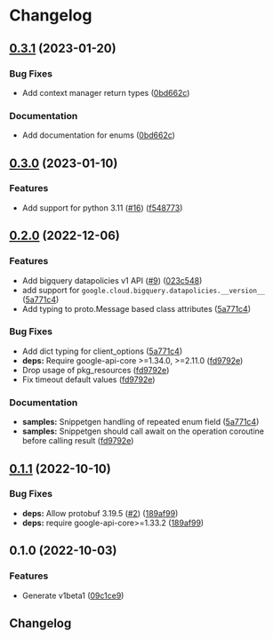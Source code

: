 # Changelog

## [0.3.1](https://github.com/googleapis/python-bigquery-datapolicies/compare/v0.3.0...v0.3.1) (2023-01-20)


### Bug Fixes

* Add context manager return types ([0bd662c](https://github.com/googleapis/python-bigquery-datapolicies/commit/0bd662cacca29c1d1662eeb6aaa0911f44b23afa))


### Documentation

* Add documentation for enums ([0bd662c](https://github.com/googleapis/python-bigquery-datapolicies/commit/0bd662cacca29c1d1662eeb6aaa0911f44b23afa))

## [0.3.0](https://github.com/googleapis/python-bigquery-datapolicies/compare/v0.2.0...v0.3.0) (2023-01-10)


### Features

* Add support for python 3.11 ([#16](https://github.com/googleapis/python-bigquery-datapolicies/issues/16)) ([f548773](https://github.com/googleapis/python-bigquery-datapolicies/commit/f548773a7fab6cc97829c1021831e4850fe6ada5))

## [0.2.0](https://github.com/googleapis/python-bigquery-datapolicies/compare/v0.1.1...v0.2.0) (2022-12-06)


### Features

* Add bigquery datapolicies v1 API ([#9](https://github.com/googleapis/python-bigquery-datapolicies/issues/9)) ([023c548](https://github.com/googleapis/python-bigquery-datapolicies/commit/023c548e27a6db8d35d734e64a8409776dd1615f))
* add support for `google.cloud.bigquery.datapolicies.__version__` ([5a771c4](https://github.com/googleapis/python-bigquery-datapolicies/commit/5a771c41aaec8b2691e9809ed15b87f959fd6f8a))
* Add typing to proto.Message based class attributes ([5a771c4](https://github.com/googleapis/python-bigquery-datapolicies/commit/5a771c41aaec8b2691e9809ed15b87f959fd6f8a))


### Bug Fixes

* Add dict typing for client_options ([5a771c4](https://github.com/googleapis/python-bigquery-datapolicies/commit/5a771c41aaec8b2691e9809ed15b87f959fd6f8a))
* **deps:** Require google-api-core &gt;=1.34.0, >=2.11.0  ([fd9792e](https://github.com/googleapis/python-bigquery-datapolicies/commit/fd9792e67c5fca9a3ee9bddd569bb1f01a9c0ccd))
* Drop usage of pkg_resources ([fd9792e](https://github.com/googleapis/python-bigquery-datapolicies/commit/fd9792e67c5fca9a3ee9bddd569bb1f01a9c0ccd))
* Fix timeout default values ([fd9792e](https://github.com/googleapis/python-bigquery-datapolicies/commit/fd9792e67c5fca9a3ee9bddd569bb1f01a9c0ccd))


### Documentation

* **samples:** Snippetgen handling of repeated enum field ([5a771c4](https://github.com/googleapis/python-bigquery-datapolicies/commit/5a771c41aaec8b2691e9809ed15b87f959fd6f8a))
* **samples:** Snippetgen should call await on the operation coroutine before calling result ([fd9792e](https://github.com/googleapis/python-bigquery-datapolicies/commit/fd9792e67c5fca9a3ee9bddd569bb1f01a9c0ccd))

## [0.1.1](https://github.com/googleapis/python-bigquery-datapolicies/compare/v0.1.0...v0.1.1) (2022-10-10)


### Bug Fixes

* **deps:** Allow protobuf 3.19.5 ([#2](https://github.com/googleapis/python-bigquery-datapolicies/issues/2)) ([189af99](https://github.com/googleapis/python-bigquery-datapolicies/commit/189af99d18734dc930044842fdfb7d822771dc6b))
* **deps:** require google-api-core&gt;=1.33.2 ([189af99](https://github.com/googleapis/python-bigquery-datapolicies/commit/189af99d18734dc930044842fdfb7d822771dc6b))

## 0.1.0 (2022-10-03)


### Features

* Generate v1beta1 ([09c1ce9](https://github.com/googleapis/python-bigquery-datapolicies/commit/09c1ce9312018b00c6d82d51d6755246b00df016))

## Changelog
